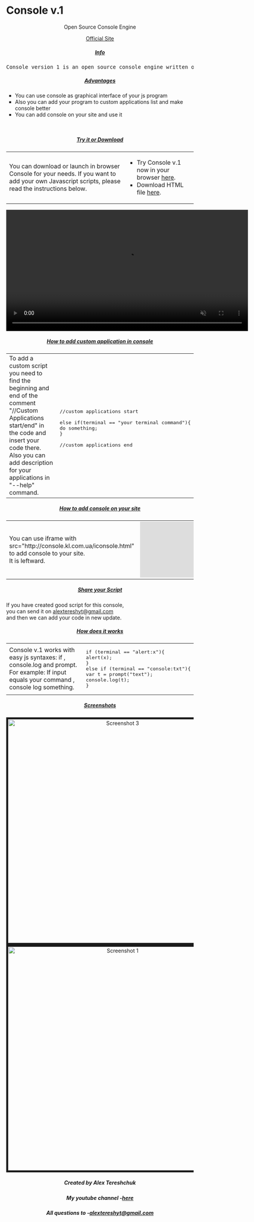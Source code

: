 # Console v.1

<p align="center">Open Source Console Engine</p>
<div align="center"><a href="http://console.kl.com.ua/" align="center"> Official Site </a></div>

<h5 align="center"><u>Info</u></h5>
<pre style="text-align:center;">Console version 1 is an open source console engine written on a java script that has many ways to use it. </pre>
<h5 align="center"><u>Advantages</u></h5>
<ul type="square">
<li>
You can use console as graphical interface of your js program
</li> <li>
Also you can add your program to custom applications list and make console better
</li> <li>
You can add console on your site and use it</li>
</ul>



<br>
<h5 align="center"><u>Try it or Download</u></h5>
<table align="center" width="700">
<tr>
<td width="300">You can download or launch in browser Console for your needs.
If you want to add your own Javascript scripts, please read the instructions below.
<br>

</td>
<td><ul type="square">
<li>Try Console v.1 now in your browser <a href="AlexOS.html">here</a>.</li>
<li>Download HTML file <a href="https://www.dropbox.com/s/5s7ylibkmlzsnxq/AlexOS.html?dl=1" >here</a>.</li>
</ul>
</td>
</tr>
</table>


<video  autoplay muted loop width="650" hight="300">
   <source src="consolee test-2019-03-17_09.01.54.mp4" type="video/ogg; codecs=&quot;theora, vorbis&quot;">
</video>
<h5 align="center"><u>How to add custom application in console</u></h5>
<table align="center" width="700">
<tr>
<td>To add a custom script you need to find the beginning and end of the comment "//Custom Applications start/end" in the code and insert your code there.<br>Also you can add description for your applications in "--help" command.</td>
<td>

<pre>

//custom applications start

else if(terminal == "your terminal command"){
do something;
}

//custom applications end
</pre>

</td>
</tr>
</table>

<h5 align="center"><u>How to add console on your site</u></h5>
<table align="center" width="700">
<tr>
<td>
You can use iframe with src="http://console.kl.com.ua/iconsole.html" to add console to your site.<br>
It is leftward.
</td>
<td width="5/00">
<iframe src="http://console.kl.com.ua/iconsole.html" width="500" frameborder="0">Your browser don't support HTML5</iframe>

</td>
</tr>
</table>
<h5 align="center"><u>Share your Script</u> </h5>
If you have created good script for this console,<br> you can send it on <u>alextereshyt@gmail.com</u> <br> and then we can add your code in new update.
<h5 align="center"><u>How does it works</u></h5>


<table align="center" width="700">
<tr>
<td>Console v.1 works with easy js syntaxes: if , console.log and prompt.<br>
For example: If input equals your command , console log something.

</td>
<td>


<pre>
if (terminal == "alert:x"){
alert(x);
}
else if (terminal == "console:txt"){
var t = prompt("text");
console.log(t);
}
</pre>

</td>

</tr>
</table>

<h5 align="center"><u>Screenshots</u></h5>



<!-- The four columns -->
<div class="row" style="text-align:center">
  
  <div class="column">
    <img src="http://console.kl.com.ua/Screenshot_20190317_102835.png" alt="Screenshot 3" width="600" hight="280" border="5" onclick="myFunction(this);">
  </div>
  <div class="column">
    <img src="http://console.kl.com.ua/Screenshot_20190317_100508.png" width="600" hight="280" alt="Screenshot 1"  border="5"  onclick="myFunction(this);">
  </div>


<h5 align="center">Created by Alex Tereshchuk</h5>

<h5 align="center"> My youtube channel -<a href="https://www.youtube.com/channel/UCesHU39w-wynhvISCrVerow?view_as=subscriber" >here</a></h5>
<h5 align="center">All questions to -<u>alextereshyt@gmail.com</u></h5>



